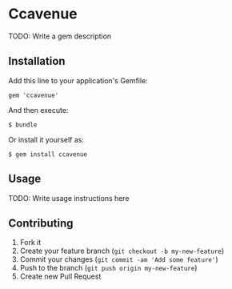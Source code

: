 # Ccavenue

TODO: Write a gem description

## Installation

Add this line to your application's Gemfile:

    gem 'ccavenue'

And then execute:

    $ bundle

Or install it yourself as:

    $ gem install ccavenue

## Usage

TODO: Write usage instructions here

## Contributing

1. Fork it
2. Create your feature branch (`git checkout -b my-new-feature`)
3. Commit your changes (`git commit -am 'Add some feature'`)
4. Push to the branch (`git push origin my-new-feature`)
5. Create new Pull Request
